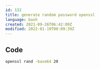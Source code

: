 ```yaml
---
id: 132
title: generate random password openssl
language: bash
created: 2021-09-26T06:42:09Z
modified: 2022-01-19T00:09:39Z
---
```


## Code

```bash
openssl rand -base64 20
```

<!-- end -->

